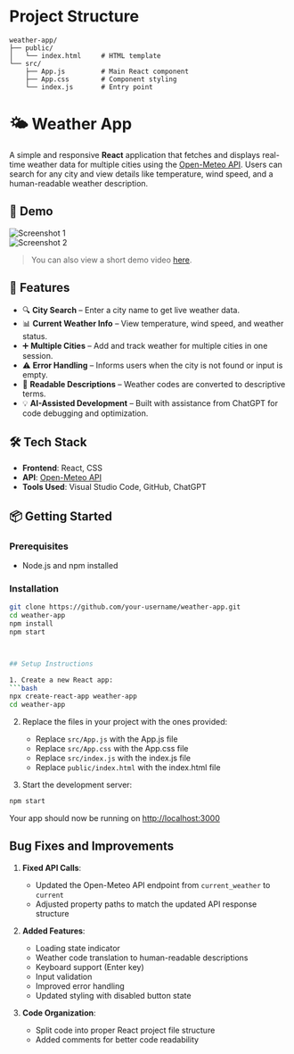 # Project Structure

```
weather-app/
├── public/
│   └── index.html     # HTML template
└── src/
    ├── App.js         # Main React component
    ├── App.css        # Component styling
    └── index.js       # Entry point
```

# 🌤️ Weather App

A simple and responsive **React** application that fetches and displays real-time weather data for multiple cities using the [Open-Meteo API](https://open-meteo.com/). Users can search for any city and view details like temperature, wind speed, and a human-readable weather description.

## 📸 Demo

![Screenshot 1](./screenshots/screenshot1.png)  
![Screenshot 2](./screenshots/screenshot2.png)

> You can also view a short demo video [here](https://drive.google.com/your-demo-link).

## 🚀 Features

- 🔍 **City Search** – Enter a city name to get live weather data.
- 📊 **Current Weather Info** – View temperature, wind speed, and weather status.
- ➕ **Multiple Cities** – Add and track weather for multiple cities in one session.
- ⚠️ **Error Handling** – Informs users when the city is not found or input is empty.
- 🧠 **Readable Descriptions** – Weather codes are converted to descriptive terms.
- 💡 **AI-Assisted Development** – Built with assistance from ChatGPT for code debugging and optimization.



## 🛠️ Tech Stack

- **Frontend**: React, CSS
- **API**: [Open-Meteo API](https://open-meteo.com/)
- **Tools Used**: Visual Studio Code, GitHub, ChatGPT



## 📦 Getting Started

### Prerequisites

- Node.js and npm installed

### Installation

````bash
git clone https://github.com/your-username/weather-app.git
cd weather-app
npm install
npm start



## Setup Instructions

1. Create a new React app:
```bash
npx create-react-app weather-app
cd weather-app
````

2. Replace the files in your project with the ones provided:

   - Replace `src/App.js` with the App.js file
   - Replace `src/App.css` with the App.css file
   - Replace `src/index.js` with the index.js file
   - Replace `public/index.html` with the index.html file

3. Start the development server:

```bash
npm start
```

Your app should now be running on [http://localhost:3000](http://localhost:3000)

## Bug Fixes and Improvements

1. **Fixed API Calls**:

   - Updated the Open-Meteo API endpoint from `current_weather` to `current`
   - Adjusted property paths to match the updated API response structure

2. **Added Features**:

   - Loading state indicator
   - Weather code translation to human-readable descriptions
   - Keyboard support (Enter key)
   - Input validation
   - Improved error handling
   - Updated styling with disabled button state

3. **Code Organization**:
   - Split code into proper React project file structure
   - Added comments for better code readability
